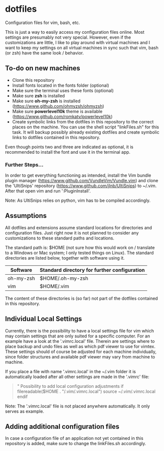 # dotfiles
Configuration files for vim, bash, etc.

This is just a way to easily access my configuration files online. Most settings
are presumably not very special. However, even if the customizations are little,
I like to play around with virtual machines and I want to keep my settings on
all virtual machines in sync such that vim, bash (or zsh) have the same look /
behavior.

## To-do on new machines

* Clone this repository
* Install fonts located in the fonts folder (optional)
* Make sure the terminal uses these fonts (optional)
* Make sure **zsh** is installed
* Make sure **oh-my-zsh** is installed (<https://www.github.com/ohmyzsh/ohmyzsh>)
* Make sure **powerlevel10k** theme is available (<https://www.github.com/romkatv/powerlevel10k>)
* Create symbolic links from the dotfiles in this repository to the correct
  places on the machine. You can use the shell script "linkFiles.sh" for this
  task. It will backup possibly already existing dotfiles and create symbolic
  links to dotfiles contained in this repository.

Even though points two and three are indicated as optional, it is recommended to
install the font and use it in the terminal app.

### Further Steps...

In order to get everything functioning as intended, install the Vim bundle
plugin manager (<https://www.github.com/VundleVim/Vundle.vim>) and clone
the 'UltiSnips' repository (<https://www.github.com/jlnb/UltiSnips>) to
~/.vim. After that open vim and run ':PluginInstall'.

Note: As UltiSnips relies on python, vim has to be compiled accordingly.

## Assumptions

All dotfiles and extensions assume standard locations for directories and
configuration files. Just right now it is not planned to consider any
customizations to these standard paths and locations. 

The standard path is: $HOME (not sure how this would work on / translate to a
Windows or Mac system; I only tested things on Linux). The standard directories
are listed below, together with software using it.

| Software		| Standard directory for further configuration 	|
|-----------------------|-----------------------------------------------|
| oh-my-zsh 		| $HOME/.oh-my-zsh 				|
| vim 			| $HOME/.vim 					|

The content of these directories is (so far) not part of the dotfiles contained
in this repository.

## Individual Local Settings

Currently, there is the possibility to have a local settings file for vim which
may contain settings that are only suited for a specific computer. For an example
have a look at the '.vimrc.local' file. Therein are settings where to place
backup and undo files as well as which pdf viewer to use for vimtex. These
settings should of course be adjusted for each machine individually, since
folder structures and available pdf viewer may vary from machine to machine.

If you place a file with name '.vimrc.local' in the ~/.vim folder it is
automatically loaded after all other settings are made in the '.vimrc' file:

> " Possibility to add local configuration adjustments
> if filereadable($HOME . "/.vim/.vimrc.local")
>	source ~/.vim/.vimrc.local
> endif

Note: The '.vimrc.local' file is not placed anywhere automatically. It only
serves as example.

## Adding additional configuration files

In case a configuration file of an application not yet contained in this
repository is added, make sure to change the linkFiles.sh accordingly.
